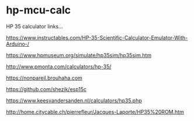 # hp-mcu-calc
HP 35 calculator
links...

https://www.instructables.com/HP-35-Scientific-Calculator-Emulator-With-Arduino-/

https://www.hpmuseum.org/simulate/hp35sim/hp35sim.htm

http://www.pmonta.com/calculators/hp-35/

https://nonpareil.brouhaha.com

https://github.com/shezik/esp15c

https://www.keesvandersanden.nl/calculators/hp35.php

http://home.citycable.ch/pierrefleur/Jacques-Laporte/HP35%20ROM.htm
